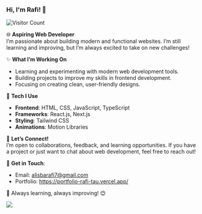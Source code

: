 ### Hi, I'm Rafi! 👋

![Visitor Count](https://visitor-badge.laobi.icu/badge?page_id=rafialisba.rafialisba)

🌐 **Aspiring Web Developer**  
I’m passionate about building modern and functional websites. I’m still learning and improving, but I’m always excited to take on new challenges!  

✨ **What I’m Working On**  
- Learning and experimenting with modern web development tools.  
- Building projects to improve my skills in frontend development.  
- Focusing on creating clean, user-friendly designs.  

🚀 **Tech I Use**  
- **Frontend**: HTML, CSS, JavaScript, TypeScript  
- **Frameworks**: React.js, Next.js  
- **Styling**: Tailwind CSS  
- **Animations**: Motion Libraries  

📩 **Let’s Connect!**  
I’m open to collaborations, feedback, and learning opportunities. If you have a project or just want to chat about web development, feel free to reach out!  

🔗 **Get in Touch**:  
- Email: alisbarafi7@gmail.com  
- Portfolio: https://portfolio-rafi-tau.vercel.app/

🌟 Always learning, always improving! 😊

[![](https://visitcount.itsvg.in/api?id=rafialisba&icon=2&color=0)](https://visitcount.itsvg.in)
